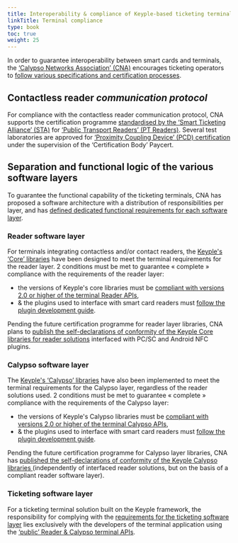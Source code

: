 ```yaml
---
title: Interoperability & compliance of Keyple-based ticketing terminal solutions
linkTitle: Terminal compliance
type: book
toc: true
weight: 25
---
```

In order to guarantee interoperability between smart cards and terminals, the [‘Calypso Networks Association’ (CNA)](https://calypsonet.org/) encourages ticketing operators to [follow various specifications and certification processes](https://calypsonet.org/calypso-certification/#section-certification-for-terminals).

## Contactless reader *communication protocol*
For compliance with the contactless reader communication protocol, CNA supports the certification programme [standardised by the ‘Smart Ticketing Alliance’ (STA)](https://www.smart-ticketing.org/certification-1 ) for [‘Public Transport Readers’ (PT Readers)](https://www.smart-ticketing.org/certification-program ).
Several test laboratories are approved for [‘Proximity Coupling Device’ (PCD) certification](https://www.cna-paycert-certification.eu/rf-interface-2/ ) under the supervision of the ‘Certification Body’ Paycert.

## Separation and **functional logic** of the various software layers
To guarantee the functional capability of the ticketing terminals, CNA has proposed a software architecture with a distribution of responsibilities per layer, and has [defined dedicated functional requirements for each software layer](https://calypsonet.org/calypso-for-terminals/#section-how-to-implement-calypso-in-a-ticketing-terminal
).

### **Reader** software layer
For terminals integrating contactless and/or contact readers, the [Keyple's ‘Core’ libraries](https://keyple.org/components/core/) have been designed to meet the terminal requirements for the reader layer.
2 conditions must be met to guarantee « complete » compliance with the requirements of the reader layer:
- the versions of Keyple's core libraries must be [compliant with versions 2.0 or higher of the terminal Reader APIs](https://terminal-api.calypsonet.org/compliance/#from-reader-api-version-20--calypso-card-api-version-20),
- & the plugins used to interface with smart card readers must [follow the plugin development guide](https://keyple.org/learn/developer-guide/reader-plugin-add-on/).

Pending the future certification programme for reader layer libraries, CNA plans to [publish the self-declarations of conformity of the Keyple Core libraries for reader solutions](https://calypsonet.org/registered-readers/) interfaced with PC/SC and Android NFC plugins. 

### **Calypso** software layer
The [Keyple's ‘Calypso’ libraries](https://keyple.org/components/card-extensions/) have also been implemented to meet the terminal requirements for the Calypso layer, regardless of the reader solutions used.
2 conditions must be met to guarantee « complete » compliance with the requirements of the Calypso layer:
- the versions of Keyple's Calypso libraries must be [compliant with versions 2.0 or higher of the terminal Calypso APIs](https://terminal-api.calypsonet.org/compliance/#from-reader-api-version-20--calypso-card-api-version-20),
- & the plugins used to interface with smart card readers must [follow the plugin development guide](https://keyple.org/learn/developer-guide/reader-plugin-add-on/).

Pending the future certification programme for Calypso layer libraries, CNA has [published the self-declarations of conformity of the Keyple Calypso libraries ](https://calypsonet.org/registered-calypso-layer-libraries/) (independently of interfaced reader solutions, but on the basis of a compliant reader software layer). 

### **Ticketing** software layer
For a ticketing terminal solution built on the Keyple framework, the responsibility for complying with the [requirements for the ticketing software layer](https://calypsonet.org/document/ticketing-layer-requirements-v2-0-200430/) lies exclusively with the developers of the terminal application using the [‘public’ Reader & Calypso terminal APIs](https://terminal-api.calypsonet.org/specifications/).
